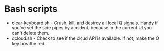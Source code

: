 # Bash scripts

* clear-keyboard.sh - Crush, kill, and destroy all local Q signals.  Handy if you've set the side pipes by accident, because in the current UI you can't delete them.
* qcloud.sh - Check to see if the cloud API is available. If not, make the Q key breathe red.
